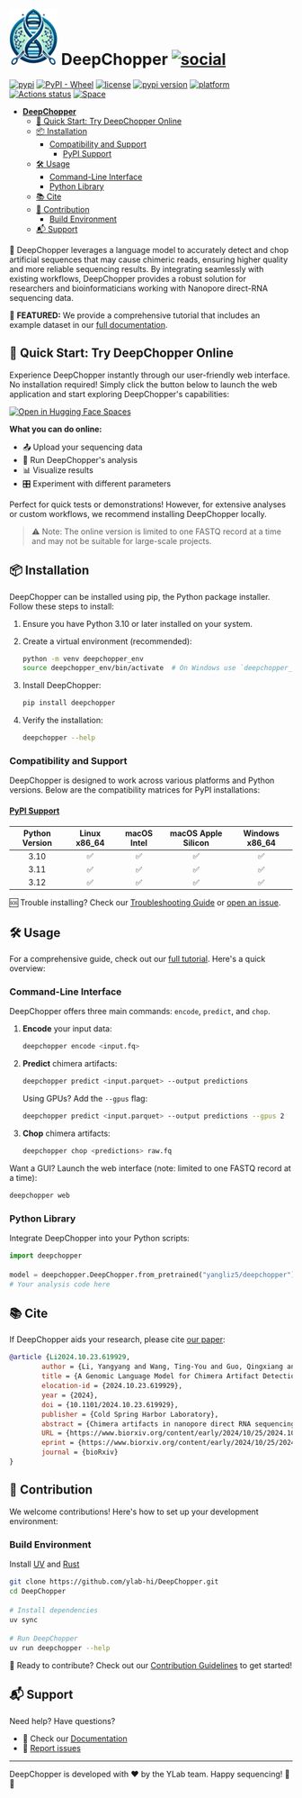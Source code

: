 # <img src="./documentation/logo.webp" alt="logo" height="100"/> **DeepChopper** [![social](https://img.shields.io/github/stars/ylab-hi/DeepChopper?style=social)](https://github.com/ylab-hi/DeepChopper/stargazers)

[![pypi](https://img.shields.io/pypi/v/deepchopper.svg)](https://pypi.python.org/pypi/deepchopper)
[![PyPI - Wheel](https://img.shields.io/pypi/wheel/deepchopper)](https://pypi.org/project/deepchopper/#files)
[![license](https://img.shields.io/pypi/l/deepchopper.svg)](https://github.com/ylab-hi/DeepChopper/blob/main/LICENSE)
[![pypi version](https://img.shields.io/pypi/pyversions/deepchopper.svg)](https://pypi.python.org/pypi/deepbiop)
[![platform](https://img.shields.io/badge/platform-linux%20%7C%20osx%20%7C%20win-blue)](https://pypi.org/project/deepchopper/#files)
[![Actions status](https://github.com/ylab-hi/DeepChopper/actions/workflows/release-python.yml/badge.svg)](https://github.com/ylab-hi/DeepChopper/actions)
[![Space](https://huggingface.co/datasets/huggingface/badges/resolve/main/open-in-hf-spaces-md.svg)](https://huggingface.co/spaces/yangliz5/deepchopper)

<!--toc:start-->

- [ **DeepChopper** ](#-deepchopper-)
  - [🚀 Quick Start: Try DeepChopper Online](#-quick-start-try-deepchopper-online)
  - [📦 Installation](#-installation)
    - [Compatibility and Support](#compatibility-and-support)
      - [PyPI Support](#pypi-support)
  - [🛠️ Usage](#️-usage)
    - [Command-Line Interface](#command-line-interface)
    - [Python Library](#python-library)
  - [📚 Cite](#-cite)
  - [🤝 Contribution](#-contribution)
    - [Build Environment](#build-environment)
  - [📬 Support](#-support)

<!--toc:end-->

🧬 DeepChopper leverages a language model to accurately detect and chop artificial sequences that may cause chimeric reads, ensuring higher quality and more reliable sequencing results.
By integrating seamlessly with existing workflows, DeepChopper provides a robust solution for researchers and bioinformaticians working with Nanopore direct-RNA sequencing data.

📘 **FEATURED:** We provide a comprehensive tutorial that includes an example dataset in our [full documentation](./documentation/tutorial.md).

## 🚀 Quick Start: Try DeepChopper Online

Experience DeepChopper instantly through our user-friendly web interface. No installation required!
Simply click the button below to launch the web application and start exploring DeepChopper's capabilities:

[![Open in Hugging Face Spaces](https://huggingface.co/datasets/huggingface/badges/resolve/main/open-in-hf-spaces-md.svg)](https://huggingface.co/spaces/yangliz5/deepchopper)

**What you can do online:**

- 📤 Upload your sequencing data
- 🔬 Run DeepChopper's analysis
- 📊 Visualize results
- 🎛️ Experiment with different parameters

Perfect for quick tests or demonstrations! However, for extensive analyses or custom workflows, we recommend installing DeepChopper locally.

> ⚠️ Note: The online version is limited to one FASTQ record at a time and may not be suitable for large-scale projects.

## 📦 Installation

DeepChopper can be installed using pip, the Python package installer.
Follow these steps to install:

1. Ensure you have Python 3.10 or later installed on your system.

2. Create a virtual environment (recommended):

   ```bash
   python -m venv deepchopper_env
   source deepchopper_env/bin/activate  # On Windows use `deepchopper_env\Scripts\activate`
   ```

3. Install DeepChopper:

   ```bash
   pip install deepchopper
   ```

4. Verify the installation:

   ```bash
   deepchopper --help
   ```

### Compatibility and Support

DeepChopper is designed to work across various platforms and Python versions.
Below are the compatibility matrices for PyPI installations:

#### [PyPI Support][pypi]

| Python Version | Linux x86_64 | macOS Intel | macOS Apple Silicon | Windows x86_64 |
| :------------: | :----------: | :---------: | :-----------------: | :------------: |
|      3.10      |      ✅      |     ✅      |         ✅          |       ✅       |
|      3.11      |      ✅      |     ✅      |         ✅          |       ✅       |
|      3.12      |      ✅      |     ✅      |         ✅          |       ✅       |

🆘 Trouble installing? Check our [Troubleshooting Guide](https://github.com/ylab-hi/DeepChopper/blob/main/documentation/tutorial.md#troubleshooting) or [open an issue](https://github.com/ylab-hi/DeepChopper/issues).

## 🛠️ Usage

For a comprehensive guide, check out our [full tutorial](./documentation/tutorial.md).
Here's a quick overview:

### Command-Line Interface

DeepChopper offers three main commands: `encode`, `predict`, and `chop`.

1. **Encode** your input data:

   ```bash
   deepchopper encode <input.fq>
   ```

2. **Predict** chimera artifacts:

   ```bash
   deepchopper predict <input.parquet> --output predictions
   ```

   Using GPUs? Add the `--gpus` flag:

   ```bash
   deepchopper predict <input.parquet> --output predictions --gpus 2
   ```

3. **Chop** chimera artifacts:

   ```bash
   deepchopper chop <predictions> raw.fq
   ```

Want a GUI? Launch the web interface (note: limited to one FASTQ record at a time):

```bash
deepchopper web
```

### Python Library

Integrate DeepChopper into your Python scripts:

```python
import deepchopper

model = deepchopper.DeepChopper.from_pretrained("yangliz5/deepchopper")
# Your analysis code here
```

## 📚 Cite

If DeepChopper aids your research, please cite [our paper](https://www.biorxiv.org/content/10.1101/2024.10.23.619929v2):

```bibtex
@article {Li2024.10.23.619929,
        author = {Li, Yangyang and Wang, Ting-You and Guo, Qingxiang and Ren, Yanan and Lu, Xiaotong and Cao, Qi and Yang, Rendong},
        title = {A Genomic Language Model for Chimera Artifact Detection in Nanopore Direct RNA Sequencing},
        elocation-id = {2024.10.23.619929},
        year = {2024},
        doi = {10.1101/2024.10.23.619929},
        publisher = {Cold Spring Harbor Laboratory},
        abstract = {Chimera artifacts in nanopore direct RNA sequencing (dRNA-seq) data can confound transcriptome analyses, yet no existing tools are capable of detecting and removing them due to limitations in basecalling models. We present DeepChopper, a genomic language model that accurately identifies and eliminates adapter sequences within base-called dRNA-seq reads, effectively removing chimeric read artifacts. DeepChopper significantly improves critical downstream analyses, including transcript annotation and gene fusion detection, enhancing the reliability and utility of nanopore dRNA-seq for transcriptomics research. Competing Interests: The authors have declared no competing interests.},
        URL = {https://www.biorxiv.org/content/early/2024/10/25/2024.10.23.619929},
        eprint = {https://www.biorxiv.org/content/early/2024/10/25/2024.10.23.619929.full.pdf},
        journal = {bioRxiv}
}
```

## 🤝 Contribution

We welcome contributions! Here's how to set up your development environment:

### Build Environment

Install [UV](https://docs.astral.sh/uv/getting-started/installation/#installation-methods) and [Rust](https://www.rust-lang.org/tools/install)

```bash
git clone https://github.com/ylab-hi/DeepChopper.git
cd DeepChopper

# Install dependencies
uv sync

# Run DeepChopper
uv run deepchopper --help
```

🎉 Ready to contribute? Check out our [Contribution Guidelines](./CONTRIBUTING.md) to get started!

## 📬 Support

Need help? Have questions?

- 📖 Check our [Documentation](./documentation/tutorial.md)
- 🐛 [Report issues](https://github.com/ylab-hi/DeepChopper/issues)

---

DeepChopper is developed with ❤️ by the YLab team.
Happy sequencing! 🧬🔬

[pypi]: https://pypi.python.org/pypi/deepchopper
